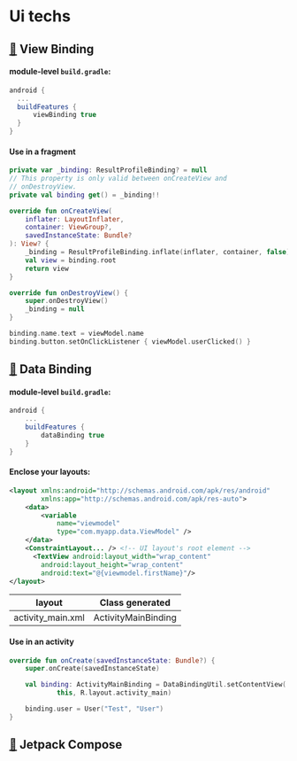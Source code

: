 # Ui techs
## [:robot:](https://developer.android.com/topic/libraries/view-binding) View Binding

#### module-level `build.gradle`:

```groovy
android {
  ...
  buildFeatures {
      viewBinding true
  }
}
```

#### Use in a fragment

```kotlin
private var _binding: ResultProfileBinding? = null
// This property is only valid between onCreateView and
// onDestroyView.
private val binding get() = _binding!!

override fun onCreateView(
    inflater: LayoutInflater,
    container: ViewGroup?,
    savedInstanceState: Bundle?
): View? {
    _binding = ResultProfileBinding.inflate(inflater, container, false)
    val view = binding.root
    return view
}

override fun onDestroyView() {
    super.onDestroyView()
    _binding = null
}
```

```kotlin
binding.name.text = viewModel.name
binding.button.setOnClickListener { viewModel.userClicked() }
```

## [:robot:](https://developer.android.com/topic/libraries/data-binding) Data Binding 

#### module-level `build.gradle`:

```groovy
android {
    ...
    buildFeatures {
        dataBinding true
    }
}
```

#### Enclose your layouts:

```xml
<layout xmlns:android="http://schemas.android.com/apk/res/android"
        xmlns:app="http://schemas.android.com/apk/res-auto">
    <data>
        <variable
            name="viewmodel"
            type="com.myapp.data.ViewModel" />
    </data>
    <ConstraintLayout... /> <!-- UI layout's root element -->
      <TextView android:layout_width="wrap_content"
        android:layout_height="wrap_content"
        android:text="@{viewmodel.firstName}"/>
</layout>
```

| layout            | Class generated     |
| ----------------- | ------------------- |
| activity_main.xml | ActivityMainBinding |

#### Use in an activity

```kotlin
override fun onCreate(savedInstanceState: Bundle?) {
    super.onCreate(savedInstanceState)

    val binding: ActivityMainBinding = DataBindingUtil.setContentView(
            this, R.layout.activity_main)

    binding.user = User("Test", "User")
}
```

## [:robot:](https://developer.android.com/jetpack/compose) Jetpack Compose 

